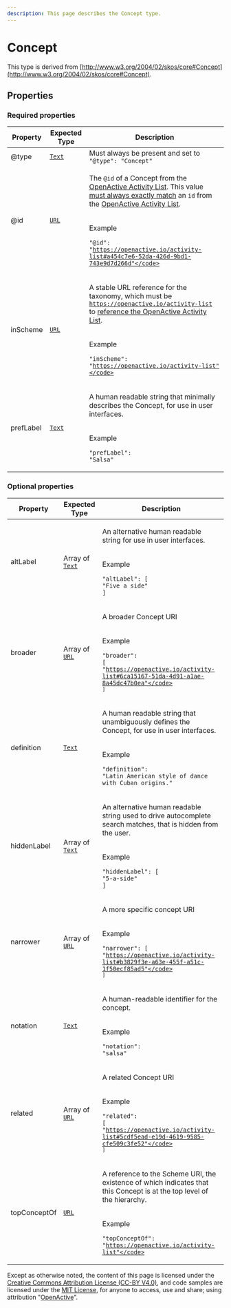 ```yaml
---
description: This page describes the Concept type.
---
```


# Concept

This type is derived from [http://www.w3.org/2004/02/skos/core#Concept](http://www.w3.org/2004/02/skos/core#Concept).

## **Properties**

### **Required properties**

| Property  | Expected Type                     | Description                                                                                                                                                                                                                                                                                                                                                                                                                                                                                              |
| --------- | --------------------------------- | -------------------------------------------------------------------------------------------------------------------------------------------------------------------------------------------------------------------------------------------------------------------------------------------------------------------------------------------------------------------------------------------------------------------------------------------------------------------------------------------------------- |
| @type     | [`Text`](https://schema.org/Text) | Must always be present and set to `"@type": "Concept"`                                                                                                                                                                                                                                                                                                                                                                                                                                                   |
| @id       | [`URL`](https://schema.org/URL)   | <p>The <code>@id</code> of a Concept from the <a href="https://github.com/openactive/activity-list">OpenActive Activity List</a>. This value <a href="https://developer.openactive.io/publishing-data/activity-list-references">must always exactly match</a> an <code>id</code> from the <a href="https://github.com/openactive/activity-list">OpenActive Activity List</a>.</p><p><br>Example</p><p><code>"@id": "https://openactive.io/activity-list#a454c7e6-52da-426d-9bd1-743e9d7d266d"</code></p> |
| inScheme  | [`URL`](https://schema.org/URL)   | <p>A stable URL reference for the taxonomy, which must be <code>https://openactive.io/activity-list</code> to <a href="https://developer.openactive.io/publishing-data/activity-list-references">reference the OpenActive Activity List</a>.</p><p><br>Example</p><p><code>"inScheme": "https://openactive.io/activity-list"</code></p>                                                                                                                                                                  |
| prefLabel | [`Text`](https://schema.org/Text) | <p>A human readable string that minimally describes the Concept, for use in user interfaces.</p><p><br>Example</p><p><code>"prefLabel": "Salsa"</code></p>                                                                                                                                                                                                                                                                                                                                               |

### **Optional properties**

| Property     | Expected Type                              | Description                                                                                                                                                                                                               |
| ------------ | ------------------------------------------ | ------------------------------------------------------------------------------------------------------------------------------------------------------------------------------------------------------------------------- |
| altLabel     | Array of [`Text`](https://schema.org/Text) | <p>An alternative human readable string for use in user interfaces.</p><p><br>Example</p><p><code>"altLabel": [</code><br>  <code>"Five a side"</code><br><code>]</code></p>                                              |
| broader      | Array of [`URL`](https://schema.org/URL)   | <p>A broader Concept URI</p><p><br>Example</p><p><code>"broader": [</code><br>  <code>"https://openactive.io/activity-list#6ca15167-51da-4d91-a1ae-8a45dc47b0ea"</code><br><code>]</code></p>                             |
| definition   | [`Text`](https://schema.org/Text)          | <p>A human readable string that unambiguously defines the Concept, for use in user interfaces.</p><p><br>Example</p><p><code>"definition": "Latin American style of dance with Cuban origins."</code></p>                 |
| hiddenLabel  | Array of [`Text`](https://schema.org/Text) | <p>An alternative human readable string used to drive autocomplete search matches, that is hidden from the user.</p><p><br>Example</p><p><code>"hiddenLabel": [</code><br>  <code>"5-a-side"</code><br><code>]</code></p> |
| narrower     | Array of [`URL`](https://schema.org/URL)   | <p>A more specific concept URI</p><p><br>Example</p><p><code>"narrower": [</code><br>  <code>"https://openactive.io/activity-list#b3829f3e-a63e-455f-a51c-1f50ecf85ad5"</code><br><code>]</code></p>                      |
| notation     | [`Text`](https://schema.org/Text)          | <p>A human-readable identifier for the concept.</p><p><br>Example</p><p><code>"notation": "salsa"</code></p>                                                                                                              |
| related      | Array of [`URL`](https://schema.org/URL)   | <p>A related Concept URI</p><p><br>Example</p><p><code>"related": [</code><br>  <code>"https://openactive.io/activity-list#5cdf5ead-e19d-4619-9585-cfe509c3fe52"</code><br><code>]</code></p>                             |
| topConceptOf | [`URL`](https://schema.org/URL)            | <p>A reference to the Scheme URI, the existence of which indicates that this Concept is at the top level of the hierarchy.</p><p><br>Example</p><p><code>"topConceptOf": "https://openactive.io/activity-list"</code></p> |

Except as otherwise noted, the content of this page is licensed under the [Creative Commons Attribution License (CC-BY V4.0)](https://creativecommons.org/licenses/by/4.0/), and code samples are licensed under the [MIT License](https://opensource.org/licenses/MIT), for anyone to access, use and share; using attribution "[OpenActive](https://www.openactive.io/)".
